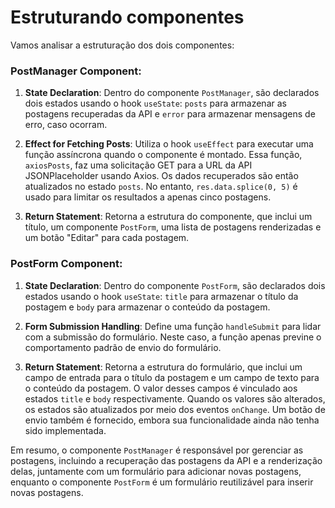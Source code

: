 # Estruturando componentes

Vamos analisar a estruturação dos dois componentes:

### PostManager Component:

1. **State Declaration**: Dentro do componente `PostManager`, são declarados dois estados usando o hook `useState`: `posts` para armazenar as postagens recuperadas da API e `error` para armazenar mensagens de erro, caso ocorram.

2. **Effect for Fetching Posts**: Utiliza o hook `useEffect` para executar uma função assíncrona quando o componente é montado. Essa função, `axiosPosts`, faz uma solicitação GET para a URL da API JSONPlaceholder usando Axios. Os dados recuperados são então atualizados no estado `posts`. No entanto, `res.data.splice(0, 5)` é usado para limitar os resultados a apenas cinco postagens.

3. **Return Statement**: Retorna a estrutura do componente, que inclui um título, um componente `PostForm`, uma lista de postagens renderizadas e um botão "Editar" para cada postagem.

### PostForm Component:

1. **State Declaration**: Dentro do componente `PostForm`, são declarados dois estados usando o hook `useState`: `title` para armazenar o título da postagem e `body` para armazenar o conteúdo da postagem.

2. **Form Submission Handling**: Define uma função `handleSubmit` para lidar com a submissão do formulário. Neste caso, a função apenas previne o comportamento padrão de envio do formulário.

3. **Return Statement**: Retorna a estrutura do formulário, que inclui um campo de entrada para o título da postagem e um campo de texto para o conteúdo da postagem. O valor desses campos é vinculado aos estados `title` e `body` respectivamente. Quando os valores são alterados, os estados são atualizados por meio dos eventos `onChange`. Um botão de envio também é fornecido, embora sua funcionalidade ainda não tenha sido implementada.

Em resumo, o componente `PostManager` é responsável por gerenciar as postagens, incluindo a recuperação das postagens da API e a renderização delas, juntamente com um formulário para adicionar novas postagens, enquanto o componente `PostForm` é um formulário reutilizável para inserir novas postagens.